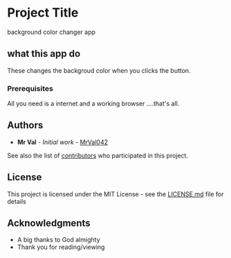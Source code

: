 # Project Title
background color changer app

## what this app do

These changes the backgroud color when you clicks the button.

### Prerequisites

All you need is a internet and a working browser ....that's all.

## Authors

* **Mr Val** - *Initial work* - [MrVal042](https://github.com/MrVal042)

See also the list of [contributors](https://github.com/your/project/contributors) who participated in this project.

## License

This project is licensed under the MIT License - see the [LICENSE.md](LICENSE.md) file for details

## Acknowledgments

* A big thanks to God almighty 
* Thank you for reading/viewing
